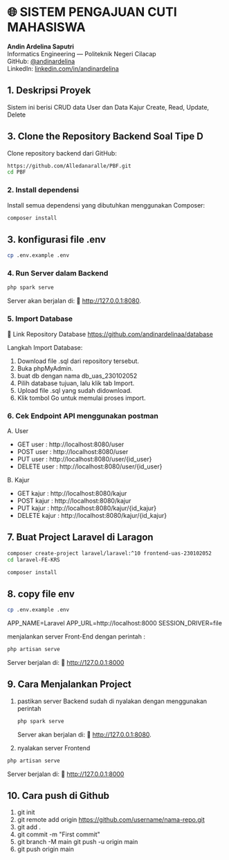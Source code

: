 # 🌐 SISTEM PENGAJUAN CUTI MAHASISWA


**Andin Ardelina Saputri**  
Informatics Engineering — Politeknik Negeri Cilacap  
GitHub: [@andinardelina](https://github.com/andinardelinaa)  
LinkedIn: [linkedin.com/in/andinardelina](https://linkedin.com/in/andinardelina)

## 1. Deskripsi Proyek
Sistem ini berisi CRUD data User dan Data Kajur Create, Read, Update, Delete 

## 3.  Clone the Repository Backend Soal Tipe D
Clone repository backend dari GitHub:

```bash
https://github.com/Alledanaralle/PBF.git
cd PBF
```
### 2️. Install dependensi

Install semua dependensi yang dibutuhkan menggunakan Composer:

```bash
composer install
```
 ## 3. konfigurasi file .env
 
 ```bash
cp .env.example .env
```

### 4.  Run Server dalam Backend

```bash
php spark serve 
```
Server akan berjalan di:
🔗 http://127.0.0.1:8080.

### 5.  Import Database
🔗 Link Repository Database
https://github.com/andinardelinaa/database

Langkah Import Database:
1. Download file .sql dari repository tersebut.
2. Buka phpMyAdmin.
3. buat db dengan nama db_uas_230102052
4. Pilih database tujuan, lalu klik tab Import.
5. Upload file .sql yang sudah didownload.
6. Klik tombol Go untuk memulai proses import.

### 6. Cek Endpoint API menggunakan postman

A. User

- GET user : http://localhost:8080/user
- POST user : http://localhost:8080/user
- PUT user : http://localhost:8080/user/{id_user}
- DELETE user : http://localhost:8080/user/{id_user}

B. Kajur

- GET kajur : http://localhost:8080/kajur
- POST kajur : http://localhost:8080/kajur
- PUT kajur : http://localhost:8080/kajur/{id_kajur}
- DELETE kajur : http://localhost:8080/kajur/{id_kajur}


## 7.  Buat Project Laravel di Laragon

```bash
composer create-project laravel/laravel:^10 frontend-uas-230102052
cd laravel-FE-KRS
```
```bash
composer install
```
## 8. copy file env

```bash
cp .env.example .env
```
APP_NAME=Laravel
APP_URL=http://localhost:8000
SESSION_DRIVER=file

menjalankan server Front-End dengan perintah :

```bash
php artisan serve
```
Server berjalan di:
🔗 http://127.0.0.1:8000

## 9. Cara Menjalankan Project
1. pastikan server Backend sudah di nyalakan dengan menggunakan perintah
   ```bash
   php spark serve
   ```
   Server akan berjalan di:
🔗 http://127.0.0.1:8080.

 2. nyalakan server Frontend
   ```bash
   php artisan serve
  ```
Server berjalan di:
🔗 http://127.0.0.1:8000

## 10.  Cara push di Github
1. git init
2. git remote add origin https://github.com/username/nama-repo.git
3. git add .
4. git commit -m "First commit"
5. git branch -M main
git push -u origin main
6. git push origin main








